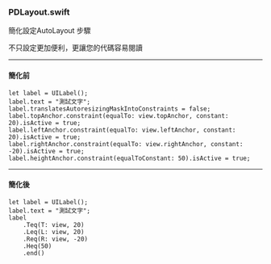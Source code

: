 ### PDLayout.swift

簡化設定AutoLayout 步驟

不只設定更加便利，更讓您的代碼容易閱讀

***

#### 簡化前

```
let label = UILabel();
label.text = "測試文字";
label.translatesAutoresizingMaskIntoConstraints = false;
label.topAnchor.constraint(equalTo: view.topAnchor, constant: 20).isActive = true;
label.leftAnchor.constraint(equalTo: view.leftAnchor, constant: 20).isActive = true;
label.rightAnchor.constraint(equalTo: view.rightAnchor, constant: -20).isActive = true;
label.heightAnchor.constraint(equalToConstant: 50).isActive = true;
```

***

#### 簡化後

```
let label = UILabel();
label.text = "測試文字";
label
    .Teq(T: view, 20)
    .Leq(L: view, 20)
    .Req(R: view, -20)
    .Heq(50)
    .end()
```
